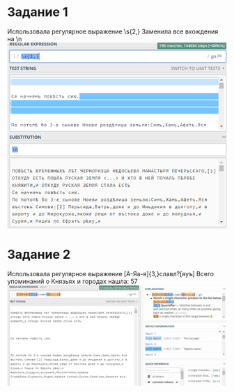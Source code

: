 # Задание 1
Использовала регулярное выражение \s{2,} 
Заменила все вхождения на \n
![](https://raw.githubusercontent.com/MaryKozhemyak/hw9/master/%D1%83%D0%BF%D1%801.2.PNG) 
# Задание 2
Использовала регулярное выражение [А-Яа-я]{3,}славл?[яуъ]
Всего упоминаний о Князьях и городах нашла: 57
![](https://raw.githubusercontent.com/MaryKozhemyak/hw9/master/%D1%83%D0%BF%D1%802.PNG)

